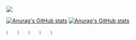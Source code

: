 
[![](http://example.com/path/image)](#)

[![Anurag's GitHub stats](https://status-profile-git-main-joaomarcelopdfs-projects.vercel.app/api?username=JoaoMarcelopdf&show_icons=true&theme=radical&rank_icon=github)](https://github.com/JoaoMarcelopdf)
[![Anurag's GitHub stats](https://status-profile-git-main-joaomarcelopdfs-projects.vercel.app//api/top-langs/?username=JoaoMarcelopdf&layout=compact&theme=radical)](https://github.com/JoaoMarcelopdf)


<div float="left">
  <a href="#"> <img width = 5% src="https://cdn.jsdelivr.net/gh/devicons/devicon/icons/c/c-original.svg"></a>
  <a href="#"> <img width = 5% src="https://cdn.jsdelivr.net/gh/devicons/devicon/icons/cplusplus/cplusplus-original.svg" /></a>
  <a href="#"> <img width = 5% src="https://cdn.jsdelivr.net/gh/devicons/devicon/icons/html5/html5-original.svg" /></a>
  <a href="#"> <img width = 5% src="https://cdn.jsdelivr.net/gh/devicons/devicon/icons/css3/css3-original.svg" /></a>
  <a href="#"> <img width = 5% src="https://cdn.jsdelivr.net/gh/devicons/devicon/icons/javascript/javascript-original.svg" /></a>
</div>

<!--
**JoaoMarcelopdf/JoaoMarcelopdf** is a ✨ _special_ ✨ repository because its `README.md` (this file) appears on your GitHub profile.

Here are some ideas to get you started:

- 🔭 I’m currently working on ...
- 🌱 I’m currently learning ...
- 👯 I’m looking to collaborate on ...
- 🤔 I’m looking for help with ...
- 💬 Ask me about ...
- 📫 How to reach me: ...
- 😄 Pronouns: ...
- ⚡ Fun fact: ..--!>

